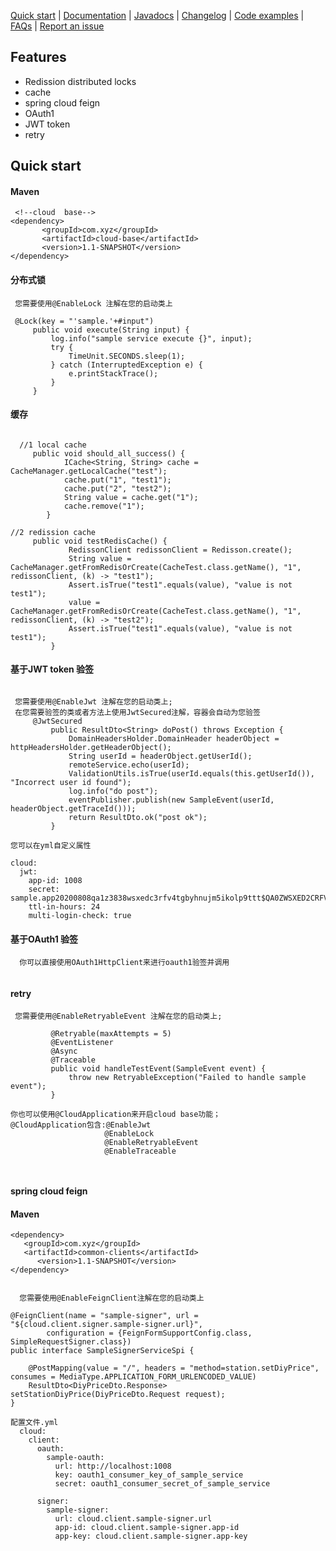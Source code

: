[Quick start](https://github.com/zpingmapay/cloud-base#quick-start) | [Documentation]() | [Javadocs]() | [Changelog]() | [Code examples]() | [FAQs]() | [Report an issue]()

## Features

* Redission distributed locks
* cache  
* spring cloud feign 
* OAuth1
* JWT token
* retry


## Quick start

#### Maven 
     <!--cloud  base-->  
    <dependency>
           <groupId>com.xyz</groupId>
           <artifactId>cloud-base</artifactId>
           <version>1.1-SNAPSHOT</version>
    </dependency>  

#### 分布式锁

```
 您需要使用@EnableLock 注解在您的启动类上

 @Lock(key = "'sample.'+#input")
     public void execute(String input) {
         log.info("sample service execute {}", input);
         try {
             TimeUnit.SECONDS.sleep(1);
         } catch (InterruptedException e) {
             e.printStackTrace();
         }
     } 
```
#### 缓存

```

  //1 local cache
     public void should_all_success() {
            ICache<String, String> cache = CacheManager.getLocalCache("test");
            cache.put("1", "test1");
            cache.put("2", "test2");
            String value = cache.get("1");
            cache.remove("1");
        }

//2 redission cache
     public void testRedisCache() {
             RedissonClient redissonClient = Redisson.create();
             String value = CacheManager.getFromRedisOrCreate(CacheTest.class.getName(), "1", redissonClient, (k) -> "test1");
             Assert.isTrue("test1".equals(value), "value is not test1");
             value = CacheManager.getFromRedisOrCreate(CacheTest.class.getName(), "1", redissonClient, (k) -> "test2");
             Assert.isTrue("test1".equals(value), "value is not test1");
         }

```

#### 基于JWT token 验签

```

 您需要使用@EnableJwt 注解在您的启动类上;
 在您需要验签的类或者方法上使用JwtSecured注解，容器会自动为您验签
     @JwtSecured
         public ResultDto<String> doPost() throws Exception {
             DomainHeadersHolder.DomainHeader headerObject = httpHeadersHolder.getHeaderObject();
             String userId = headerObject.getUserId();
             remoteService.echo(userId);
             ValidationUtils.isTrue(userId.equals(this.getUserId()), "Incorrect user id found");
             log.info("do post");
             eventPublisher.publish(new SampleEvent(userId, headerObject.getTraceId()));
             return ResultDto.ok("post ok");
         }

您可以在yml自定义属性

cloud:
  jwt:
    app-id: 1008
    secret: sample.app20200808qa1z3838wsxedc3rfv4tgbyhnujm5ikolp9ttt$QA0ZWSXED2CRFV8TGB2YHNU7JM3IKO8LPa12*@(cloud.jwt)
    ttl-in-hours: 24
    multi-login-check: true
```
#### 基于OAuth1 验签

```
  你可以直接使用OAuth1HttpClient来进行oauth1验签并调用
  
```

#### retry

```
 您需要使用@EnableRetryableEvent 注解在您的启动类上;

         @Retryable(maxAttempts = 5)
         @EventListener
         @Async
         @Traceable
         public void handleTestEvent(SampleEvent event) {
             throw new RetryableException("Failed to handle sample event");
         }
```


```
你也可以使用@CloudApplication来开启cloud base功能；
@CloudApplication包含:@EnableJwt
                     @EnableLock
                     @EnableRetryableEvent
                     @EnableTraceable



```

#### spring cloud feign


#### Maven 

    <dependency>
       <groupId>com.xyz</groupId>
       <artifactId>common-clients</artifactId>
          <version>1.1-SNAPSHOT</version>
    </dependency>  
    
```

  您需要使用@EnableFeignClient注解在您的启动类上

@FeignClient(name = "sample-signer", url = "${cloud.client.signer.sample-signer.url}",
        configuration = {FeignFormSupportConfig.class, SimpleRequestSigner.class})
public interface SampleSignerServiceSpi {

    @PostMapping(value = "/", headers = "method=station.setDiyPrice", consumes = MediaType.APPLICATION_FORM_URLENCODED_VALUE)
    ResultDto<DiyPriceDto.Response> setStationDiyPrice(DiyPriceDto.Request request);
}

配置文件.yml
  cloud:
    client:
      oauth:
        sample-oauth:
          url: http://localhost:1008
          key: oauth1_consumer_key_of_sample_service
          secret: oauth1_consumer_secret_of_sample_service
  
      signer:
        sample-signer:
          url: cloud.client.sample-signer.url
          app-id: cloud.client.sample-signer.app-id
          app-key: cloud.client.sample-signer.app-key
     
```

